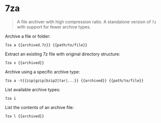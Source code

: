 7za
===

> A file archiver with high compression ratio.
> A standalone version of `7z` with support for fewer archive types.

Archive a file or folder:

    7za a {{archived.7z}} {{path/to/file}}

Extract an existing 7z file with original directory structure:

    7za x {{archived}}

Archive using a specific archive type:

    7za a -t{{zip|gzip|bzip2|tar|...}} {{archived}} {{path/to/file}}

List available archive types:

    7za i

List the contents of an archive file:

    7za l {{archived}}
